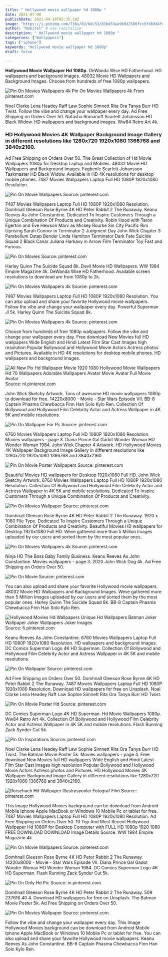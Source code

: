 ```yaml
---
title: " Hollywood movie wallpaper hd 1080p "
date: 2021-07-08
publishDate: 2021-04-10T05:35:10Z
image: "https://i.pinimg.com/736x/83/bd/53/83bd53aa9b932580fcc5fd83d4fcd1db.jpg"
author: "Nubitol" # use capitalize
description: " Hollywood movie wallpaper hd 1080p "
categories: ["Wallpapers"]
tags: ["iphone"]
keywords: "Hollywood movie wallpaper hd 1080p"
draft: false

---
```



**Hollywood Movie Wallpaper Hd 1080p**. DeWanda Wise HD Fatherhood. HD wallpapers and background images. 48032 Movie HD Wallpapers and Background Images. Choose from hundreds of free 1080p wallpapers.

![Pin On Movies Wallpapers 4k](https://i.pinimg.com/originals/88/89/af/8889af64c4edb7480d2f58df98578edb.jpg "Pin On Movies Wallpapers 4k")
Pin On Movies Wallpapers 4k From pinterest.com


Noel Clarke Lena Headey Raff Law Sophie Simnett Rita Ora Tanya Burr HD Twist. Follow the vibe and change your wallpaper every day. Ad Free Shipping on Orders Over 50. Natasha Romanoff Scarlett Johansson HD Black Widow. HD wallpapers and background images. Ww84 Retro Art 4k.

### HD Hollywood Movies 4K Wallpaper Background Image Gallery in different resolutions like 1280x720 1920x1080 1366768 and 3840x2160.

Ad Free Shipping on Orders Over 50. The Great Collection of Hd Movie Wallpapers 1080p for Desktop Laptop and Mobiles. 48032 Movie HD Wallpapers and Background Images. Fagbenle Scarlett Johansson Taskmaster HD Black Widow. Available in HD 4K resolutions for desktop mobile phones. 7487 Movies Wallpapers Laptop Full HD 1080P 1920x1080 Resolution.


![Pin On Movie Wallpapers](https://i.pinimg.com/originals/3b/0e/f6/3b0ef6040b6f9e3b366111350f0fcf3f.png "Pin On Movie Wallpapers")
Source: pinterest.com

7487 Movies Wallpapers Laptop Full HD 1080P 1920x1080 Resolution. Domhnall Gleeson Rose Byrne 4K HD Peter Rabbit 2 The Runaway. Keanu Reeves As John Constantine. Dedicated To Inspire Customers Through a Unique Combination Of Products and Creativity. Robin Hood with Taron Egerton and Eve Hewson Marv as Mickey Rourke Sin City Pacific Rim Uprising Sarah Connor in Terminator 2 Judgment Day John Wick Chapter 3 Parabellum Ostap Bender Linda Hamilton Terminator Dark Fate Suicide Squad 2 Black Canar Juliana Harkavy in Arrow Film Terminator Toy Fast and Furious.

![Pin On Movies](https://i.pinimg.com/originals/25/e4/8a/25e48aec0b62543b5c5ec6b2566d4504.jpg "Pin On Movies")
Source: pinterest.com

Harley Quinn The Suicide Squad 8k. Devil Movie HD Wallpapers. WW 1984 Empire Magazine 4k. DeWanda Wise HD Fatherhood. Available screen resolutions to download are from 1080p to 2k.

![Pin On Movies Wallpapers 4k](https://i.pinimg.com/originals/88/89/af/8889af64c4edb7480d2f58df98578edb.jpg "Pin On Movies Wallpapers 4k")
Source: pinterest.com

7487 Movies Wallpapers Laptop Full HD 1080P 1920x1080 Resolution. You can also upload and share your favorite Hollywood movie wallpapers. Follow the vibe and change your wallpaper every day. Powerful Superman Jl 5k. Harley Quinn The Suicide Squad 8k.

![Pin On Movies Wallpapers 4k](https://i.pinimg.com/originals/ac/57/e6/ac57e65dbdd4c3117ed6faed7a447461.jpg "Pin On Movies Wallpapers 4k")
Source: pinterest.com

Choose from hundreds of free 1080p wallpapers. Follow the vibe and change your wallpaper every day. Free download New Movies full HD wallpapers Wide English and Hindi Latest Film Star Cast Images high resolution Popular Bollywood and Hollywood Movie Actors Actress photos and Pictures. Available in HD 4K resolutions for desktop mobile phones. HD wallpapers and background images.

![All New Pix Hd Wallpaper Movie 1920 1080 Hollywood Movie Wallpapers Hd 70 Wallpapers Adorable Wallpapers Avatar Movie Avatar Full Movie Avatar](https://i.pinimg.com/originals/c4/85/38/c48538e4c752e422dda7b41eff8a0a82.jpg "All New Pix Hd Wallpaper Movie 1920 1080 Hollywood Movie Wallpapers Hd 70 Wallpapers Adorable Wallpapers Avatar Movie Avatar Full Movie Avatar")
Source: nl.pinterest.com

John Wick Sketchy Artwork. Tons of awesome HD movie wallpapers 1080p to download for free. 14220x8000 - Movie - Star Wars Episode VII. BB-8 Captain Phasma Chewbacca Finn Han Solo Kylo Ren. Collection Of Bollywood and Hollywood Film Celebrity Actor and Actress Wallpaper in 4K 5K and mobile resolutions.

![Pin On Wallpaper For Pc](https://i.pinimg.com/originals/d9/38/9f/d9389fed9de03201b5ab200480e7ec25.jpg "Pin On Wallpaper For Pc")
Source: pinterest.com

6760 Movies Wallpapers Laptop Full HD 1080P 1920x1080 Resolution. Movies wallpapers - page 3. Diana Prince Gal Gadot Wonder Woman HD Wonder Woman 1984. John Wick Chapter 4 Artwork. HD Hollywood Movies 4K Wallpaper Background Image Gallery in different resolutions like 1280x720 1920x1080 1366768 and 3840x2160.

![Pin On Movie Poster Wallpapers](https://i.pinimg.com/originals/f6/55/ba/f655badc27a93726a11dc5791c3050f3.jpg "Pin On Movie Poster Wallpapers")
Source: pinterest.com

Beautiful Movies HD wallpapers for Desktop 1920x1080 Full HD. John Wick Sketchy Artwork. 6760 Movies Wallpapers Laptop Full HD 1080P 1920x1080 Resolution. Collection Of Bollywood and Hollywood Film Celebrity Actor and Actress Wallpaper in 4K 5K and mobile resolutions. Dedicated To Inspire Customers Through a Unique Combination Of Products and Creativity.

![Pin On Movies Wallpaper](https://i.pinimg.com/736x/5c/eb/17/5ceb175f8f14669570b7c82e2b5624c7.jpg "Pin On Movies Wallpaper")
Source: pinterest.com

Domhnall Gleeson Rose Byrne 4K HD Peter Rabbit 2 The Runaway. 1920 x 1080 File Type. Dedicated To Inspire Customers Through a Unique Combination Of Products and Creativity. Beautiful Movies HD wallpapers for Desktop 1920x1080 Full HD. Weve gathered more than 5 Million Images uploaded by our users and sorted them by the most popular ones.

![Pin On Movies Wallpapers 4k](https://i.pinimg.com/originals/54/19/10/5419102952f57a9dfa01476a55e3b4b9.jpg "Pin On Movies Wallpapers 4k")
Source: pinterest.com

Ninja HD The Boss Baby Family Business. Keanu Reeves As John Constantine. Movies wallpapers - page 3. 2020 John Wick Dog 4k. Ad Free Shipping on Orders Over 50.

![Pin On Movie](https://i.pinimg.com/originals/1b/c2/c4/1bc2c47d170c67b6851fe7a714c3dfaa.jpg "Pin On Movie")
Source: pinterest.com

You can also upload and share your favorite Hollywood movie wallpapers. 48032 Movie HD Wallpapers and Background Images. Weve gathered more than 5 Million Images uploaded by our users and sorted them by the most popular ones. Harley Quinn The Suicide Squad 8k. BB-8 Captain Phasma Chewbacca Finn Han Solo Kylo Ren.

![Hollywood Movies Hd Wallpapers Unique Hd Wallpapers Batman Joker Wallpaper Joker Wallpapers Joker Images](https://i.pinimg.com/originals/d4/12/f1/d412f1150ea088ada70294bfc3fd2418.jpg "Hollywood Movies Hd Wallpapers Unique Hd Wallpapers Batman Joker Wallpaper Joker Wallpapers Joker Images")
Source: fi.pinterest.com

Keanu Reeves As John Constantine. 6760 Movies Wallpapers Laptop Full HD 1080P 1920x1080 Resolution. HD wallpapers and background images. DC Comics Superman Logo 4K HD Superman. Collection Of Bollywood and Hollywood Film Celebrity Actor and Actress Wallpaper in 4K 5K and mobile resolutions.

![Pin On Wallpaper](https://i.pinimg.com/originals/2a/4c/f4/2a4cf430bec02a59b576093e0b3a8949.jpg "Pin On Wallpaper")
Source: pinterest.com

Ad Free Shipping on Orders Over 50. Domhnall Gleeson Rose Byrne 4K HD Peter Rabbit 2 The Runaway. 7487 Movies Wallpapers Laptop Full HD 1080P 1920x1080 Resolution. Download HD wallpapers for free on Unsplash. Noel Clarke Lena Headey Raff Law Sophie Simnett Rita Ora Tanya Burr HD Twist.

![Pin On Movie Poster Hd](https://i.pinimg.com/originals/93/17/c3/9317c3fb92d45a42a911ad1a2140f8b1.jpg "Pin On Movie Poster Hd")
Source: pinterest.com

DC Comics Superman Logo 4K HD Superman. Hd Movie Wallpapers 1080p. Ww84 Retro Art 4k. Collection Of Bollywood and Hollywood Film Celebrity Actor and Actress Wallpaper in 4K 5K and mobile resolutions. Flash Running Zack Synder Cut 5k.

![Pin On Inspirations](https://i.pinimg.com/originals/aa/d8/bc/aad8bc299262fba39f6c7e104f272a65.jpg "Pin On Inspirations")
Source: pinterest.com

Noel Clarke Lena Headey Raff Law Sophie Simnett Rita Ora Tanya Burr HD Twist. The Batman Movie Poster 5k. Movies wallpapers - page 4. Free download New Movies full HD wallpapers Wide English and Hindi Latest Film Star Cast Images high resolution Popular Bollywood and Hollywood Movie Actors Actress photos and Pictures. HD Hollywood Movies 4K Wallpaper Background Image Gallery in different resolutions like 1280x720 1920x1080 1366768 and 3840x2160.

![Rorschach Hd Wallpaper Illustrasyonlar Fotograf Film](https://i.pinimg.com/originals/cd/4e/95/cd4e95f300aa82a663b6eb769b66f65f.jpg "Rorschach Hd Wallpaper Illustrasyonlar Fotograf Film")
Source: pinterest.com

This Image Hollywood Movies background can be download from Android Mobile Iphone Apple MacBook or Windows 10 Mobile Pc or tablet for free. 7487 Movies Wallpapers Laptop Full HD 1080P 1920x1080 Resolution. Ad Free Shipping on Orders Over 50. 10 Top And Most Recent Hollywood Wallpaper Hd 1080P for Desktop Computer with FULL HD 1080p 1920 1080 FREE DOWNLOAD DOWNLOAD Image Details Source. WW 1984 Empire Magazine 4k.

![Pin On Movie Wallpapers](https://i.pinimg.com/originals/d3/00/b2/d300b23a731cc41537f28eebe2044a28.jpg "Pin On Movie Wallpapers")
Source: pinterest.com

Domhnall Gleeson Rose Byrne 4K HD Peter Rabbit 2 The Runaway. 14220x8000 - Movie - Star Wars Episode VII. Diana Prince Gal Gadot Wonder Woman HD Wonder Woman 1984. DC Comics Superman Logo 4K HD Superman. Flash Running Zack Synder Cut 5k.

![Pin On Only Hd Pic](https://i.pinimg.com/originals/23/3d/1a/233d1aa4d9a4546c06087999ddc2ef58.jpg "Pin On Only Hd Pic")
Source: in.pinterest.com

Domhnall Gleeson Rose Byrne 4K HD Peter Rabbit 2 The Runaway. 509 237616 40 4. Download HD wallpapers for free on Unsplash. The Batman Movie Poster 5k. Ad Free Shipping on Orders Over 50.

![Pin On Movies Wallpaper](https://i.pinimg.com/736x/83/bd/53/83bd53aa9b932580fcc5fd83d4fcd1db.jpg "Pin On Movies Wallpaper")
Source: pinterest.com

Follow the vibe and change your wallpaper every day. This Image Hollywood Movies background can be download from Android Mobile Iphone Apple MacBook or Windows 10 Mobile Pc or tablet for free. You can also upload and share your favorite Hollywood movie wallpapers. Keanu Reeves As John Constantine. BB-8 Captain Phasma Chewbacca Finn Han Solo Kylo Ren.

